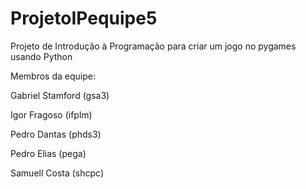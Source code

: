 # ProjetoIPequipe5
Projeto de Introdução à Programação para criar um jogo no pygames usando Python

Membros da equipe:

Gabriel Stamford (gsa3)

Igor Fragoso (ifplm)

Pedro Dantas (phds3)

Pedro Elias (pega)

Samuell Costa (shcpc)
